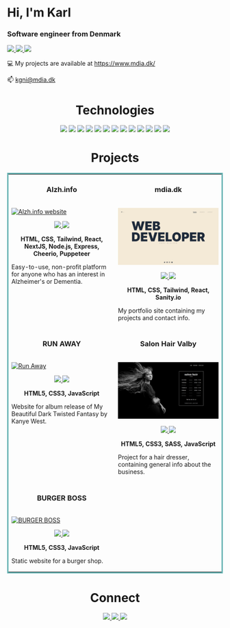 <h1 align="left">Hi, I'm Karl</h1>
<h3 align="left">Software engineer from Denmark</h3>

<p align="left">
 <a href="https://mdia.dk" target="_blank">
    <img src="https://img.shields.io/badge/WEBSITE-4285F4?style=for-the-badge&logo=GoogleChrome&logoColor=white"/>
  </a>
  <a href="https://www.linkedin.com/in/kgni/" target="_blank">
    <img src="https://img.shields.io/badge/linkedin-%230077B5.svg?style=for-the-badge&logo=linkedin&logoColor=white"/>
  </a>
  <a href="https://github.com/kgni/kgni/files/9766687/Resume.-.Karl.Nielsen.pdf" target="_blank">
      <img src="https://img.shields.io/badge/RESUME-0c5733?style=for-the-badge"/>
  </a>
</p>

  <p align="left">💻 My projects are available at <a href="https://www.mdia.dk/" target="_blank">https://www.mdia.dk/</a></p>
  <p align="left">📫 <a href="mailto:kgni@mdia.dk">kgni@mdia.dk</a><p>

<!-- <h3 align="left">Connect with me:</h3>
<p align="left">
<a href="https://twitter.com/mdiadk" target="blank"><img align="center" src="https://raw.githubusercontent.com/rahuldkjain/github-profile-readme-generator/master/src/images/icons/Social/twitter.svg" alt="mdiadk" height="30" width="40" /></a>
<a href="https://linkedin.com/in/kgni" target="blank"><img align="center" src="https://raw.githubusercontent.com/rahuldkjain/github-profile-readme-generator/master/src/images/icons/Social/linked-in-alt.svg" alt="kgni" height="30" width="40" /></a>
</p> -->

<!-- <h3 align="left">Languages and Tools:</h3>
<p align="left"><a href="https://www.w3.org/html/" target="_blank" rel="noreferrer"> <img src="https://raw.githubusercontent.com/devicons/devicon/master/icons/html5/html5-original-wordmark.svg" alt="html5" width="40" height="40"/> </a> <a href="https://www.w3schools.com/css/" target="_blank" rel="noreferrer"> <img src="https://raw.githubusercontent.com/devicons/devicon/master/icons/css3/css3-original-wordmark.svg" alt="css3" width="40" height="40"/> </a> <a href="https://developer.mozilla.org/en-US/docs/Web/JavaScript" target="_blank" rel="noreferrer"> <img src="https://raw.githubusercontent.com/devicons/devicon/master/icons/javascript/javascript-original.svg" alt="javascript" width="40" height="40"/> </a> <a href="https://sass-lang.com" target="_blank" rel="noreferrer"> <img src="https://raw.githubusercontent.com/devicons/devicon/master/icons/sass/sass-original.svg" alt="sass" width="40" height="40"/> </a> <a href="https://tailwindcss.com/" target="_blank" rel="noreferrer"> <img src="https://www.vectorlogo.zone/logos/tailwindcss/tailwindcss-icon.svg" alt="tailwind" width="40" height="40"/> </a><a href="https://nodejs.org" target="_blank" rel="noreferrer"> <img src="https://raw.githubusercontent.com/devicons/devicon/master/icons/nodejs/nodejs-original-wordmark.svg" alt="nodejs" width="40" height="40"/> </a> <a href="https://expressjs.com" target="_blank" rel="noreferrer"> <img src="https://raw.githubusercontent.com/devicons/devicon/master/icons/express/express-original-wordmark.svg" alt="express" width="40" height="40"/> </a> <a href="https://www.mongodb.com/" target="_blank" rel="noreferrer"> <img src="https://raw.githubusercontent.com/devicons/devicon/master/icons/mongodb/mongodb-original-wordmark.svg" alt="mongodb" width="40" height="40"/> </a> <a href="https://www.figma.com/" target="_blank" rel="noreferrer"> <img src="https://www.vectorlogo.zone/logos/figma/figma-icon.svg" alt="figma" width="40" height="40"/> </a> <a href="https://git-scm.com/" target="_blank" rel="noreferrer"> <img src="https://www.vectorlogo.zone/logos/git-scm/git-scm-icon.svg" alt="git" width="40" height="40"/> </a>     </p> -->
<h1 align="center">Technologies</h1>


<p align="center">
    <img src="https://img.shields.io/badge/html5-%23E34F26.svg?style=for-the-badge&logo=html5&logoColor=white"/>
    <img src="https://img.shields.io/badge/css3-%231572B6.svg?style=for-the-badge&logo=css3&logoColor=white"/>
    <img src="https://img.shields.io/badge/SASS-hotpink.svg?style=for-the-badge&logo=SASS&logoColor=white"/>
  <img src="https://img.shields.io/badge/tailwindcss-%2338B2AC.svg?style=for-the-badge&logo=tailwind-css&logoColor=white"/>
    <img src="https://img.shields.io/badge/javascript-%23323330.svg?style=for-the-badge&logo=javascript&logoColor=%23F7DF1E"/>
    <img src="https://img.shields.io/badge/react-%2320232a.svg?style=for-the-badge&logo=react&logoColor=%2361DAFB"/>
  <img src="https://img.shields.io/badge/Next-black?style=for-the-badge&logo=next.js&logoColor=white"/>
    <img src="https://img.shields.io/badge/node.js-6DA55F?style=for-the-badge&logo=node.js&logoColor=white"/>
    <img src="https://img.shields.io/badge/express.js-%23404d59.svg?style=for-the-badge&logo=express&logoColor=%2361DAFB"/>
  <img src="https://img.shields.io/badge/MongoDB-%234ea94b.svg?style=for-the-badge&logo=mongodb&logoColor=white"/>
    <img src="https://img.shields.io/badge/git-%23F05033.svg?style=for-the-badge&logo=git&logoColor=white"/>
      <img src="https://img.shields.io/badge/adobe-%23FF0000.svg?style=for-the-badge&logo=adobe&logoColor=white"/>
  <img src="https://img.shields.io/badge/figma-%23F24E1E.svg?style=for-the-badge&logo=figma&logoColor=white"/>
</p>
 
 
<h1 align="center">Projects</h1>
<table bordercolor="#66b2b2">


<!--  FIRST ROW   -->
  <tr>
    <td width="50%" valign="top">
      <h3 align="center">Alzh.info</h3>
        <br />
        <a target="_blank" href="https://www.alzh.info/">
            <img src="https://user-images.githubusercontent.com/84397151/196162654-7d7bb8d0-4a2f-4e27-b44f-3c7754d109a2.png" width="100%" alt="Alzh.info website"/>
        </a>
        <br />
        <p align="center">
          
  <a href="https://github.com/kgni/alzh-info" target="_blank">
    <img src="https://img.shields.io/badge/REPO-%23121011.svg?style=for-the-badge&logo=github&logoColor=white"/>
  </a>  
  <a href="https://www.alzh.info/" target="_blank">
    <img src="https://img.shields.io/badge/WEBSITE-4285F4?style=for-the-badge&logo=GoogleChrome&logoColor=white"/>
  </a>
      </p>
        <p align="center"><strong>HTML, CSS, Tailwind, React, NextJS, Node.js, Express, Cheerio, Puppeteer</strong></p>
      <p>Easy-to-use, non-profit platform for anyone who has an interest in Alzheimer's or Dementia.</p>
    </td>
 <td width="50%" valign="top">
      <h3 align="center">mdia.dk</h3>
        <br />
        <a target="_blank" href="https://mdia.dk/">
            <img src="https://github.com/kgni/kgni/blob/41194b98f515f81e3f41fdb8e6f697376ec8b1cf/images/MDIA.png" width="100%" alt="Portfolio site"/>
        </a>
        <br />
        <p align="center">
          
  <a href="https://github.com/kgni/portfolio" target="_blank">
      <img src="https://img.shields.io/badge/REPO-%23121011.svg?style=for-the-badge&logo=github&logoColor=white"/>
  </a>  
  <a href="https://mdia.dk/" target="_blank">
   <img src="https://img.shields.io/badge/WEBSITE-4285F4?style=for-the-badge&logo=GoogleChrome&logoColor=white"/>
  </a>
      </p>
        <p align="center"><strong>HTML, CSS, Tailwind, React, Sanity.io</strong></p>
      <p>My portfolio site containing my projects and contact info.</p>
    </td>
  </tr>

<!-- SECOND ROW -->

  <tr>
    <td width="50%" valign="top">
      <h3 align="center">RUN AWAY</h3>
        <br />
      <a target="_blank" href="https://run-away-kanye.netlify.app/">
            <img src="https://github.com/kgni/kgni/blob/41194b98f515f81e3f41fdb8e6f697376ec8b1cf/images/run-away.gif" width="100%"  alt="Run Away"/>
        </a>
        <br />
        <p align="center">
          
  <a href="https://github.com/kgni/run-away" target="_blank">
    <img src="https://img.shields.io/badge/REPO-%23121011.svg?style=for-the-badge&logo=github&logoColor=white"/>
  </a>
  <a href="https://run-away-kanye.netlify.app/" target="_blank">
    <img src="https://img.shields.io/badge/WEBSITE-4285F4?style=for-the-badge&logo=GoogleChrome&logoColor=white"/>
  </a>
      </p>
        <p align="center"><strong>HTML5, CSS3, JavaScript</strong></p>
      <p>Website for album release of My Beautiful Dark Twisted Fantasy by Kanye West.</p>
    </td>
     <td width="50%" valign="top">
      <h3 align="center">Salon Hair Valby</h3>
      <br />
        <a target="_blank" href="https://salonhair-valby.dk/">
          <img src="https://github.com/kgni/kgni/blob/41194b98f515f81e3f41fdb8e6f697376ec8b1cf/images/Salon%20Hair.png" width="100%" alt="Salon Hair Valby"/>
        </a>
      <br />
        <p align="center">
  <a href="https://github.com/kgni/salonhair-valby" target="_blank">
   <img src="https://img.shields.io/badge/REPO-%23121011.svg?style=for-the-badge&logo=github&logoColor=white"/>
  </a>
  <a href="https://salonhair-valby.dk/" target="_blank">
      <img src="https://img.shields.io/badge/WEBSITE-4285F4?style=for-the-badge&logo=GoogleChrome&logoColor=white"/>
  </a>
      </p>
        <p align="center"><strong>HTML5, CSS3, SASS, JavaScript</strong></p>
      <p>Project for a hair dresser, containing general info about the business.</p>
    </td>
  </tr>
  
<!-- SECOND ROW  -->
  
<!--  Salon Hair  -->
  <tr>
    <td width="50%" valign="top">
      <h3 align="center">BURGER BOSS</h3>
      <br />
        <a target="_blank" href="https://burgerboss.netlify.app/">
          <img src="https://github.com/kgni/burger-boss/blob/e7312632784d4690c7341833a26141072654543f/img/burger-boss.gif" width="100%" alt="BURGER BOSS"/>
        </a>
      <br />
        <p align="center">
  <a href="https://github.com/kgni/burger-boss/" target="_blank">
<img src="https://img.shields.io/badge/REPO-%23121011.svg?style=for-the-badge&logo=github&logoColor=white"/>
  </a>
  <a href="https://burgerboss.netlify.app/" target="_blank">
 <img src="https://img.shields.io/badge/WEBSITE-4285F4?style=for-the-badge&logo=GoogleChrome&logoColor=white"/>
  </a>
      </p>
        <p align="center"><strong>HTML5, CSS3, JavaScript</strong></p>
      <p>Static website for a burger shop.</p>
    </td>
  </tr>
  
<!--  THIRD ROW  -->
  
</table>
          
          
          
<h1 align="center">Connect</h1>



<p align="center">
  <a href="https://mdia.dk" target="_blank">
    <img src="https://img.shields.io/badge/WEBSITE-4285F4?style=for-the-badge&logo=GoogleChrome&logoColor=white"/>
  </a>
  <a href="https://www.linkedin.com/in/kgni/" target="_blank">
    <img src="https://img.shields.io/badge/linkedin-%230077B5.svg?style=for-the-badge&logo=linkedin&logoColor=white"/>
  </a>
  <a href="https://github.com/kgni/kgni/files/9766687/Resume.-.Karl.Nielsen.pdf" target="_blank">
      <img src="https://img.shields.io/badge/RESUME-0c5733?style=for-the-badge"/>
  </a>
</p>
